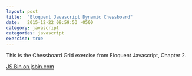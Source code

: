 ```yaml
---
layout: post
title:  "Eloquent Javascript Dynamic Chessboard"
date:   2015-12-22 09:59:53 -0500
category: javascript
categories: javascript
exercise: true
---
```


This is the Chessboard Grid exercise from Eloquent Javascript, Chapter 2.

<a class="jsbin-embed" href="http://jsbin.com/domafaqete/embed?js,console">JS Bin on jsbin.com</a><script src="http://static.jsbin.com/js/embed.min.js?3.35.5"></script>
